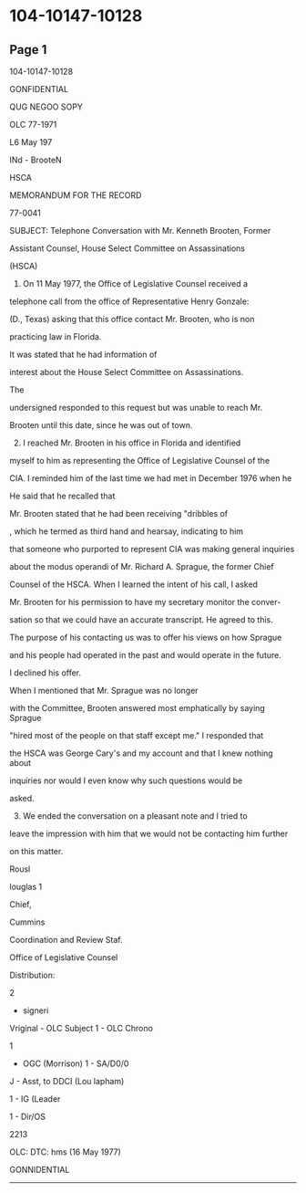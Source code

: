 # 104-10147-10128

## Page 1

104-10147-10128

GONFIDENTIAL

QUG NEGOO SOPY

OLC 77-1971

L6 May 197

INd - BrooteN

HSCA

MEMORANDUM FOR THE RECORD

77-0041

SUBJECT: Telephone Conversation with Mr. Kenneth Brooten, Former

Assistant Counsel, House Select Committee on Assassinations

(HSCA)

1. On 11 May 1977, the Office of Legislative Counsel received a

telephone call from the office of Representative Henry Gonzale:

(D., Texas) asking that this office contact Mr. Brooten, who is non

practicing law in Florida.

It was stated that he had information of

interest about the House Select Committee on Assassinations.

The

undersigned responded to this request but was unable to reach Mr.

Brooten until this date, since he was out of town.

2. I reached Mr. Brooten in his office in Florida and identified

myself to him as representing the Office of Legislative Counsel of the

CIA. I reminded him of the last time we had met in December 1976 when he

He said that he recalled that

Mr. Brooten stated that he had been receiving "dribbles of

, which he termed as third hand and hearsay, indicating to him

that someone who purported to represent CIA was making general inquiries

about the modus operandi of Mr. Richard A. Sprague, the former Chief

Counsel of the HSCA. When I learned the intent of his call, I asked

Mr. Brooten for his permission to have my secretary monitor the conver-

sation so that we could have an accurate transcript. He agreed to this.

The purpose of his contacting us was to offer his views on how Sprague

and his people had operated in the past and would operate in the future.

I declined his offer.

When I mentioned that Mr. Sprague was no longer

with the Committee, Brooten answered most emphatically by saying Sprague

"hired most of the people on that staff except me." I responded that

the HSCA was George Cary's and my account and that I knew nothing about

inquiries nor would I even know why such questions would be

asked.

3. We ended the conversation on a pleasant note and I tried to

leave the impression with him that we would not be contacting him further

on this matter.

Rousl

louglas 1

Chief,

Cummins

Coordination and Review Staf.

Office of Legislative Counsel

Distribution:

2

- signeri

Vriginal - OLC Subject 1 - OLC Chrono

1

- OGC (Morrison) 1 - SA/D0/0

J - Asst, to DDCI (Lou lapham)

1 - IG (Leader

1 - Dir/OS

2213

OLC: DTC: hms (16 May 1977)

GONNIDENTIAL

---

